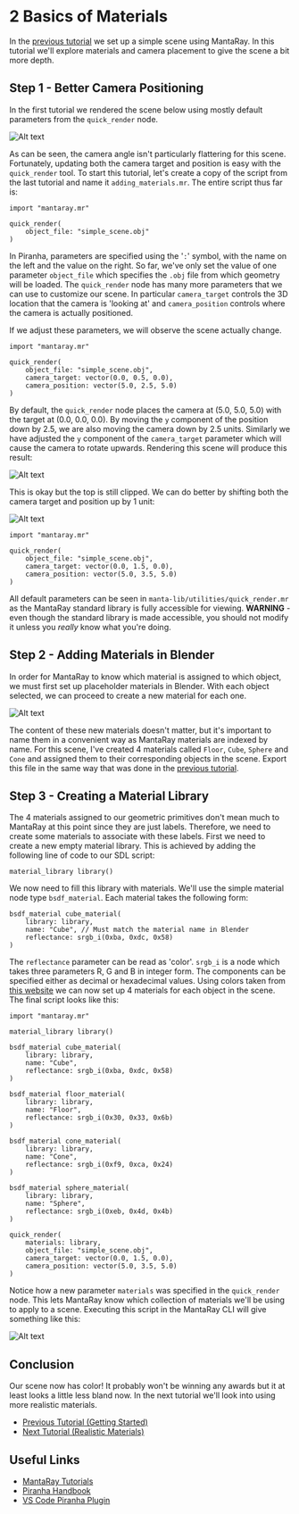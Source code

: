 # 2 Basics of Materials

In the [previous tutorial](../1_getting_started/1_getting_started.md) we set up a simple scene using MantaRay. In this tutorial we'll explore materials and camera placement to give the scene a bit more depth.

## Step 1 - Better Camera Positioning

In the first tutorial we rendered the scene below using mostly default parameters from the `quick_render` node. 

![Alt text](../1_getting_started/assets/2019-08-20_T19_54_53_quick_render_S128.jpg)

As can be seen, the camera angle isn't particularly flattering for this scene. Fortunately, updating both the camera target and position is easy with the `quick_render` tool. To start this tutorial, let's create a copy of the script from the last tutorial and name it `adding_materials.mr`. The entire script thus far is:

```
import "mantaray.mr"

quick_render(
    object_file: "simple_scene.obj"
)
```

In Piranha, parameters are specified using the '`:`' symbol, with the name on the left and the value on the right. So far, we've only set the value of one parameter `object_file` which specifies the `.obj` file from which geometry will be loaded. The `quick_render` node has many more parameters that we can use to customize our scene. In particular `camera_target` controls the 3D location that the camera is 'looking at' and `camera_position` controls where the camera is actually positioned.

If we adjust these parameters, we will observe the scene actually change.

```
import "mantaray.mr"

quick_render(
    object_file: "simple_scene.obj",
    camera_target: vector(0.0, 0.5, 0.0),
    camera_position: vector(5.0, 2.5, 5.0)
)
```

By default, the `quick_render` node places the camera at (5.0, 5.0, 5.0) with the target at (0.0, 0.0, 0.0). By moving the `y` component of the position down by 2.5, we are also moving the camera down by 2.5 units. Similarly we have adjusted the `y` component of the `camera_target` parameter which will cause the camera to rotate upwards. Rendering this scene will produce this result:

![Alt text](assets/2019-08-26_T18_50_22_quick_render_S128.jpg)

This is okay but the top is still clipped. We can do better by shifting both the camera target and position up by 1 unit:

![Alt text](assets/2019-08-26_T18_54_12_quick_render_S128.jpg)

```
import "mantaray.mr"

quick_render(
    object_file: "simple_scene.obj",
    camera_target: vector(0.0, 1.5, 0.0),
    camera_position: vector(5.0, 3.5, 5.0)
)
```

All default parameters can be seen in `manta-lib/utilities/quick_render.mr` as the MantaRay standard library is fully accessible for viewing. **WARNING** - even though the standard library is made accessible, you should not modify it unless you *really* know what you're doing.

## Step 2 - Adding Materials in Blender

In order for MantaRay to know which material is assigned to which object, we must first set up placeholder materials in Blender. With each object selected, we can proceed to create a new material for each one.

![Alt text](assets/screenshots/screenshot_1.PNG)

The content of these new materials doesn't matter, but it's important to name them in a convenient way as MantaRay materials are indexed by name. For this scene, I've created 4 materials called `Floor`, `Cube`, `Sphere` and `Cone` and assigned them to their corresponding objects in the scene. Export this file in the same way that was done in the [previous tutorial](../1_getting_started/1_getting_started.md).

## Step 3 - Creating a Material Library

The 4 materials assigned to our geometric primitives don't mean much to MantaRay at this point since they are just labels. Therefore, we need to create some materials to associate with these labels. First we need to create a new empty material library. This is achieved by adding the following line of code to our SDL script:

```
material_library library()
```

We now need to fill this library with materials. We'll use the simple material node type `bsdf_material`. Each material takes the following form:

```
bsdf_material cube_material(
    library: library,
    name: "Cube", // Must match the material name in Blender
    reflectance: srgb_i(0xba, 0xdc, 0x58)
)
```

The `reflectance` parameter can be read as 'color'. `srgb_i` is a node which takes three parameters R, G and B in integer form. The components can be specified either as decimal or hexadecimal values. Using colors taken from [this website](https://flatuicolors.com/palette/au) we can now set up 4 materials for each object in the scene. The final script looks like this:

```
import "mantaray.mr"

material_library library()

bsdf_material cube_material(
    library: library,
    name: "Cube",
    reflectance: srgb_i(0xba, 0xdc, 0x58)
)

bsdf_material floor_material(
    library: library,
    name: "Floor",
    reflectance: srgb_i(0x30, 0x33, 0x6b)
)

bsdf_material cone_material(
    library: library,
    name: "Cone",
    reflectance: srgb_i(0xf9, 0xca, 0x24)
)

bsdf_material sphere_material(
    library: library,
    name: "Sphere",
    reflectance: srgb_i(0xeb, 0x4d, 0x4b)
)

quick_render(
    materials: library,
    object_file: "simple_scene.obj",
    camera_target: vector(0.0, 1.5, 0.0),
    camera_position: vector(5.0, 3.5, 5.0)
)
```

Notice how a new parameter `materials` was specified in the `quick_render` node. This lets MantaRay know which collection of materials we'll be using to apply to a scene. Executing this script in the MantaRay CLI will give something like this:

![Alt text](assets/2019-08-26_T19_37_38_quick_render_S128.jpg)

## Conclusion

Our scene now has color! It probably won't be winning any awards but it at least looks a little less bland now. In the next tutorial we'll look into using more realistic materials.

* [Previous Tutorial (Getting Started)](../1_getting_started/1_getting_started.md)
* [Next Tutorial (Realistic Materials)](../3_realistic_materials/3_realistic_materials.md)

## Useful Links

* [MantaRay Tutorials](../all_tutorials.md)
* [Piranha Handbook](https://github.com/ange-yaghi/piranha/blob/master/docs/handbook/handbook.md)
* [VS Code Piranha Plugin](https://github.com/ange-yaghi/mantaray-sdl-extension)
